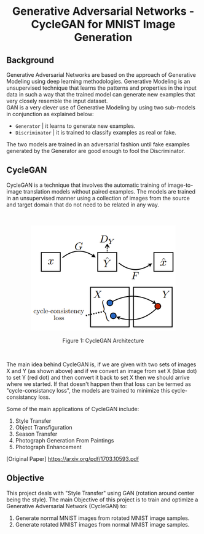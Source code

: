 <h1 align="center">Generative Adversarial Networks - CycleGAN for MNIST Image Generation</h1>

<h2>Background</h2>

Generative Adversarial Networks are based on the approach of Generative Modeling using deep learning methodologies. Generative Modeling is an unsupervised technique that learns the patterns and properties in the input data in such a way that the trained model can generate new examples that very closely resemble the input dataset.<br>
GAN is a very clever use of Generative Modeling by using two sub-models in conjunction as explained below:
- `Generator` | it learns to generate new examples.
- `Discriminator` | it is trained to classify examples as real or fake.

The two models are trained in an adversarial fashion until fake examples generated by the Generator are good enough to fool the Discriminator. <br>


<h2>CycleGAN</h2>

CycleGAN is a technique that involves the automatic training of image-to-image translation models without paired examples. The models are trained in an unsupervised manner using a collection of images from the source and target domain that do not need to be related in any way.

<br>
<p align="center">
  <img width="375" height="275" alt="CycleGAN Architecture" src="https://github.com/Gaurav-554/DeepLearning-CycleGAN/blob/main/img_readme/CycleGAN_img1.png">
</p>
<p align="center">
  Figure 1: CycleGAN Architecture
</p>
<br>

The main idea behind CycleGAN is, if we are given with two sets of images X and Y (as shown above) and if we convert an image from set X (blue dot) to set Y (red dot) and then convert it back to set X then we should arrive where we started. If that doesn't happen then that loss can be termed as "cycle-consistancy loss", the models are trained to minimize this cycle-consistancy loss.

Some of the main applications of CycleGAN include:
1. Style Transfer
2. Object Transfiguration
3. Season Transfer
4. Photograph Generation From Paintings
5. Photograph Enhancement

[Original Paper] https://arxiv.org/pdf/1703.10593.pdf


<h2>Objective</h2>

This project deals with "Style Transfer" using GAN (rotation around center being the style). The main Objective of this project is to train and optimize a Generative Adversarial Network (CycleGAN) to:
1. Generate normal MNIST images from rotated MNIST image samples.
2. Generate rotated MNIST images from normal MNIST image samples.
